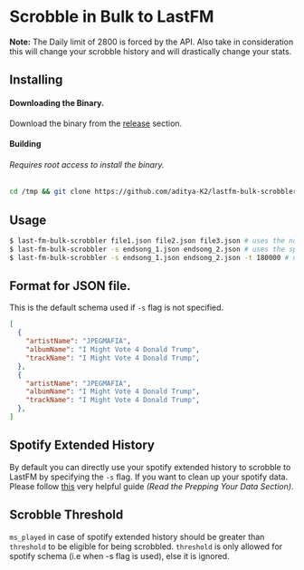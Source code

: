 # Scrobble in Bulk to LastFM

**Note:** The Daily limit of 2800 is forced by the API.
Also take in consideration this will change your scrobble history and will drastically change your stats.

## Installing

#### Downloading the Binary.

Download the binary from the [release](https://github.com/aditya-K2/lastfm-bulk-scrobbler-cli/releases) section.

#### Building

###### Requires root access to install the binary.

```sh
cd /tmp && git clone https://github.com/aditya-K2/lastfm-bulk-scrobbler-cli && cd lastfm-bulk-scrobbler-cli && GOFLAGS="-buildmode=pie -trimpath -mod=readonly -modcacherw" go build -v && sudo install -D last-fm-bulk-scrobbler -t "/usr/bin/"
```

## Usage

```sh
$ last-fm-bulk-scrobbler file1.json file2.json file3.json # uses the normal schema for json file.
$ last-fm-bulk-scrobbler -s endsong_1.json endsong_2.json # uses the spotify extended history schema for json file.
$ last-fm-bulk-scrobbler -s endsong_1.json endsong_2.json -t 180000 # uses the spotify extended history schema for json file with scrobble threshold of 180000 milliseconds (3 minutes)
```

## Format for JSON file.

This is the default schema used if `-s` flag is not specified.

```json
[
  {
    "artistName": "JPEGMAFIA",
    "albumName": "I Might Vote 4 Donald Trump",
    "trackName": "I Might Vote 4 Donald Trump",
  },
  {
    "artistName": "JPEGMAFIA",
    "albumName": "I Might Vote 4 Donald Trump",
    "trackName": "I Might Vote 4 Donald Trump",
  },
]
```
## Spotify Extended History

By default you can directly use your spotify extended history to scrobble to LastFM by specifying the `-s` flag. If you want to clean up your spotify data. Please follow [this](https://docs.google.com/document/d/1IhFMol3wZs24uKnh2rbxHpLaxhETcfB8KqzYIkEW_iM/edit#heading=h.vci5eys83lyn) very helpful guide *(Read the Prepping Your Data Section)*.

## Scrobble Threshold

`ms_played` in case of spotify extended history should be greater than `threshold` to be eligible for being scrobbled.
`threshold` is only allowed for spotify schema (i.e when -s flag is used), else it is ignored.
